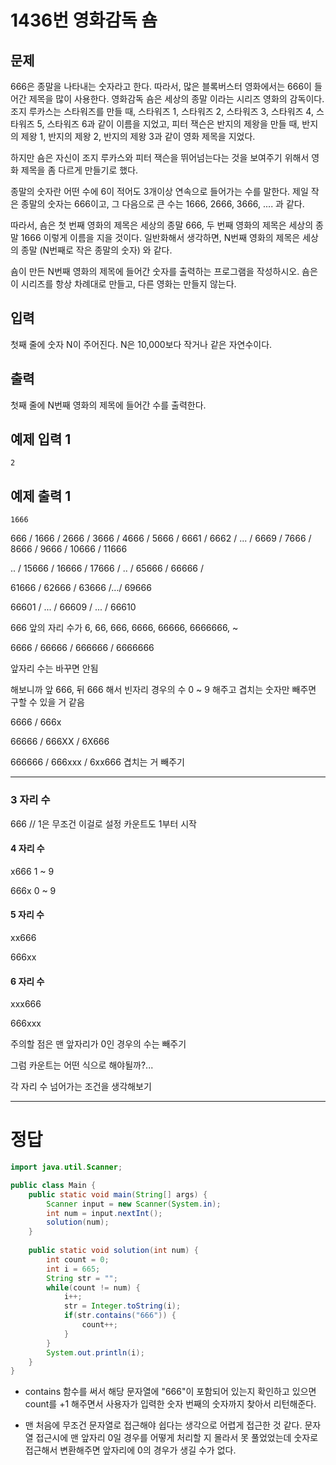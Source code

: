 # 1436번 영화감독 숌

## 문제

666은 종말을 나타내는 숫자라고 한다. 따라서, 많은 블록버스터 영화에서는 666이 들어간 제목을 많이 사용한다. 영화감독 숌은 세상의 종말 이라는 시리즈 영화의 감독이다. 조지 루카스는 스타워즈를 만들 때, 스타워즈 1, 스타워즈 2, 스타워즈 3, 스타워즈 4, 스타워즈 5, 스타워즈 6과 같이 이름을 지었고, 피터 잭슨은 반지의 제왕을 만들 때, 반지의 제왕 1, 반지의 제왕 2, 반지의 제왕 3과 같이 영화 제목을 지었다.

하지만 숌은 자신이 조지 루카스와 피터 잭슨을 뛰어넘는다는 것을 보여주기 위해서 영화 제목을 좀 다르게 만들기로 했다.

종말의 숫자란 어떤 수에 6이 적어도 3개이상 연속으로 들어가는 수를 말한다. 제일 작은 종말의 숫자는 666이고, 그 다음으로 큰 수는 1666, 2666, 3666, .... 과 같다.

따라서, 숌은 첫 번째 영화의 제목은 세상의 종말 666, 두 번째 영화의 제목은 세상의 종말 1666 이렇게 이름을 지을 것이다. 일반화해서 생각하면, N번째 영화의 제목은 세상의 종말 (N번째로 작은 종말의 숫자) 와 같다.

숌이 만든 N번째 영화의 제목에 들어간 숫자를 출력하는 프로그램을 작성하시오. 숌은 이 시리즈를 항상 차례대로 만들고, 다른 영화는 만들지 않는다.

## 입력

첫째 줄에 숫자 N이 주어진다. N은 10,000보다 작거나 같은 자연수이다.

## 출력

첫째 줄에 N번째 영화의 제목에 들어간 수를 출력한다.

## 예제 입력 1

```
2
```

## 예제 출력 1

```
1666
```



666 / 1666 / 2666 / 3666 / 4666 / 5666 / 6661 / 6662 / ... / 6669 / 7666 / 8666 / 9666 / 10666 / 11666

.. / 15666 / 16666 / 17666 / .. / 65666 / 66666 /

61666 / 62666 / 63666 /.../ 69666

66601 / ...  / 66609 / ... / 66610

666 앞의 자리 수가 6, 66, 666, 6666, 66666, 6666666, ~ 

6666 / 66666 / 666666 / 6666666

앞자리 수는 바꾸면 안됨

해보니까 앞 666, 뒤 666 해서 빈자리 경우의 수 0 ~ 9 해주고 겹치는 숫자만 빼주면 구할 수 있을 거 같음

6666 / 666x

66666 / 666XX / 6X666

666666 / 666xxx / 6xx666 겹치는 거 빼주기

---

### 3 자리 수

666 // 1은 무조건 이걸로 설정 카운트도 1부터 시작

#### 4 자리 수

x666  1 ~ 9

666x  0 ~ 9

#### 5 자리 수

xx666 

666xx

#### 6 자리 수

xxx666

666xxx

주의할 점은 맨 앞자리가 0인 경우의 수는 빼주기

그럼 카운트는 어떤 식으로 해야될까?...

각 자리 수 넘어가는 조건을 생각해보기

---

# 정답

```java
import java.util.Scanner;

public class Main {
	public static void main(String[] args) {
		Scanner input = new Scanner(System.in);
		int num = input.nextInt();
		solution(num);
	}
	
	public static void solution(int num) {
		int count = 0;
		int i = 665;
		String str = "";
		while(count != num) {
			i++;
			str = Integer.toString(i);
			if(str.contains("666")) {
				count++;
			}
		}
		System.out.println(i);
	}
}
```

- contains 함수를 써서 해당 문자열에 "666"이 포함되어 있는지 확인하고 있으면 count를 +1 해주면서 사용자가 입력한 숫자 번째의 숫자까지 찾아서 리턴해준다.

- 맨 처음에 무조건 문자열로 접근해야 쉽다는 생각으로 어렵게 접근한 것 같다. 문자열 접근시에 맨 앞자리 0일 경우를 어떻게 처리할 지 몰라서 못 풀었었는데 숫자로 접근해서 변환해주면 앞자리에 0의 경우가 생길 수가 없다.







